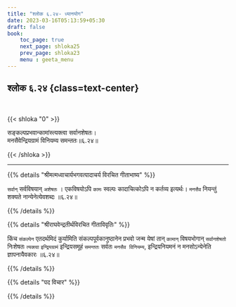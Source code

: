```yaml
---
title: "श्लोक ६.२४- ध्यानयोग"
date: 2023-03-16T05:13:59+05:30
draft: false
book:
    toc_page: true
    next_page: shloka25
    prev_page: shloka23
    menu : geeta_menu
---
```




## श्लोक ६.२४ {class=text-center}

<br/>

{{< shloka  "0"  >}}

सङ्कल्पप्रभवान्कामांस्त्यक्त्वा सर्वानशेषतः।  
मनसैवेन्द्रियग्रामं विनियम्य समन्ततः॥६.२४॥

{{< /shloka >}}

---


{{% details "श्रीमत्मध्वाचार्यभगवत्पादाचर्य विरचित  गीताभाष्य" %}}

`सर्वान्` सर्वविषयान् `अशेषतः` । एकविषयोऽपि `कामः` स्वल्पः कादाचित्कोऽपि न कर्तव्य इत्यर्थः। 
`मनसैव` नियन्तुं शक्यते नान्येनेत्येवशब्दः ॥६.२४॥

{{% /details %}}



{{% details "श्रीराघवेन्द्रतीर्थविरचित गीताविवृतिः" %}}

किंच `संकल्पेन` एतदर्थमिदं कुर्यामिति संकल्पपूर्वकानुष्ठानेन प्रभवो जन्म
येषां तान् `कामान्‌` विषयभोगान्‌ `सर्वानशेषतो` निःशेषतः `त्यक्त्वा` `इन्द्रियग्रामं`
इन्द्रियसमूहं `समन्ततः` सर्वतः `मनसैव विनियम्य`, इन्द्रियनियमनं न
मनसोऽन्येनेति ज्ञापनायैवकारः ॥६.२४॥

{{% /details %}}



{{% details "पद विचार" %}}


{{% /details %}}
